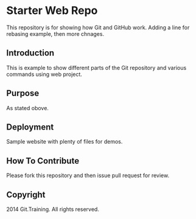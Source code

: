# Starter Web Repo

This repository is for showing how Git and GitHub work.
Adding a line for rebasing example, then more chnages.

## Introduction

This is example to show different parts of the Git repository and various commands using web project.

## Purpose

As stated obove.

## Deployment 

Sample website with plenty of files for demos.

## How To Contribute
Please fork this repository and then issue pull request for review.

## Copyright

2014 Git.Training. All rights reserved.